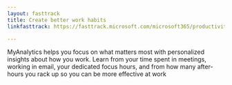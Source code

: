 ```yaml
---
layout: fasttrack
title: Create better work habits
linkfasttrack: https://fasttrack.microsoft.com/microsoft365/productivitylibrary/Create-better-work-habits 

---
```

MyAnalytics helps you focus on what matters most with personalized insights about how you work. Learn from your time spent in meetings, working in email, your dedicated focus hours, and from how many after-hours you rack up so you can be more effective at work